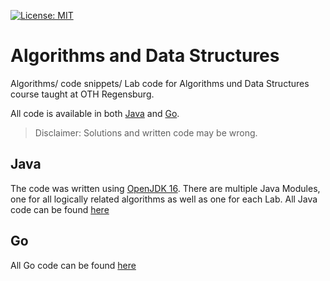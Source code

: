 [![License: MIT](https://img.shields.io/badge/License-MIT-yellow.svg)](https://opensource.org/licenses/MIT)
# Algorithms and Data Structures
Algorithms/ code snippets/ Lab code for Algorithms und Data Structures course taught at OTH Regensburg. 

All code is available in both [Java]() and [Go](Go/). 
> Disclaimer: Solutions and written code may be wrong.

## Java
The code was written using [OpenJDK 16](https://openjdk.java.net/projects/jdk/16/). There are multiple Java Modules, one for all logically related algorithms as well as one for each Lab.
All Java code can be found [here](Java/)

## Go
All Go code can be found [here](Go/)